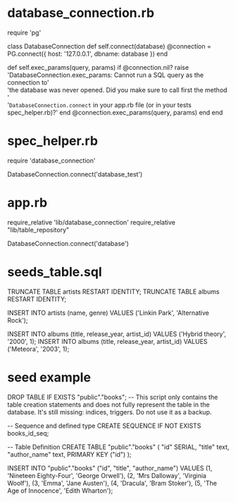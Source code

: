 # database_connection.rb
require 'pg'

class DatabaseConnection
  def self.connect(database)
    @connection = PG.connect({ host: '127.0.0.1', dbname: database })
  end

  def self.exec_params(query, params)
    if @connection.nil?
      raise 'DatabaseConnection.exec_params: Cannot run a SQL query as the connection to'\
      'the database was never opened. Did you make sure to call first the method '\
      '`DatabaseConnection.connect` in your app.rb file (or in your tests spec_helper.rb)?'
    end
    @connection.exec_params(query, params)
  end
end

# spec_helper.rb
require 'database_connection'

DatabaseConnection.connect('database_test')

# app.rb

require_relative 'lib/database_connection'
require_relative "lib/table_repository"

DatabaseConnection.connect('database')

# seeds_table.sql
TRUNCATE TABLE artists RESTART IDENTITY; 
TRUNCATE TABLE albums RESTART IDENTITY;

INSERT INTO artists (name, genre) VALUES ('Linkin Park', 'Alternative Rock');

INSERT INTO albums (title, release_year, artist_id) VALUES ('Hybrid theory', '2000', 1);
INSERT INTO albums (title, release_year, artist_id) VALUES ('Meteora', '2003', 1);

# seed example
DROP TABLE IF EXISTS "public"."books";
-- This script only contains the table creation statements and does not fully represent the table in the database. It's still missing: indices, triggers. Do not use it as a backup.

-- Sequence and defined type
CREATE SEQUENCE IF NOT EXISTS books_id_seq;

-- Table Definition
CREATE TABLE "public"."books" (
    "id" SERIAL,
    "title" text,
    "author_name" text,
    PRIMARY KEY ("id")
);

INSERT INTO "public"."books" ("id", "title", "author_name") VALUES
(1, 'Nineteen Eighty-Four', 'George Orwell'),
(2, 'Mrs Dalloway', 'Virginia Woolf'),
(3, 'Emma', 'Jane Austen'),
(4, 'Dracula', 'Bram Stoker'),
(5, 'The Age of Innocence', 'Edith Wharton');